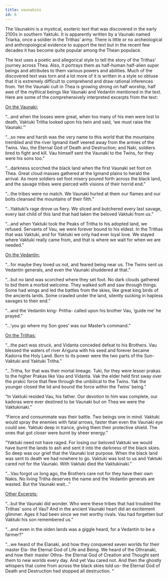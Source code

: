 ```yaml
---
title: vaunakini
id: 6
---
```


The Vaunakini is a mystical, esoteric text that was discovered in the early 2100s in southern Yaktuki.  It is apparently written by a Vaunaki named Triarka, once a soldier in the Trithas’ army.  There is little or no archeological and anthropological evidence to support the text but in the recent few decades it has become quite popular among the Thean populace.  

The text uses a poetic and allegorical style to tell the story of the Trithas’ journey across Thea.  Also, it portrays them as half-human half-alien super beings and attributes to them various powers and abilities.  Much of the discovered text was torn and a lot more of it is written in a style so obtuse that it is extremely difficult to comprehend and draw rational inferences from.  Yet the Vaunaki cult in Thea is growing strong on half worship, half awe of the mythical beings like Vaunaki and Vedantin mentioned in the text.  Here are some of the comprehensively interpreted excerpts from the text:

<span style="text-decoration:underline;">On the Vaunaki:</span>

“...and when the losses were great, when too many of his men were lost to death, Vaktuki Tritha looked upon his twin and said, ‘we must raise the Vaunaki.’”

“...so new and harsh was the very name to this world that the mountains trembled and the river Igmand itself veered away from the armies of the Twins.  Vau, the Eternal God of Death and Destruction; and Naki, soldiers bred to fight and kill.  Vau himself sent the Vaunaki to the Twins, for they were his sons too.”

“...darkness scorched the black land when the first Vaunaki set foot on Thea.  Great cloud masses gathered at the Igmand plains to herald the arrival.  As more soldiers set foot misery poured forth across the black land, and the savage tribes were pierced with visions of their horrid end.”

“...the tribes were no match.  We Vaunaki hurled at them our flames and our bolts cleansed the mountains of their filth.”

“...Yaktuki’s rage drove us fiery.  We sliced and butchered every last savage, every last child of this land that had taken the beloved Vaktuki from us.”

“...and when Yaktuki took the Peaks of Tritha to his adopted land, we refused.  Servants of Vau, we were forever bound to his eldest.  In the Trithas that was Vaktuki, and for Yaktuki we only had ever loyal love.  We stayed where Vaktuki really came from, and that is where we wait for when we are needed.”

<span style="text-decoration:underline;">On the Vedantin:</span>

“...for maybe they loved us not, and feared being near us.  The Twins sent us Vedantin generals, and even the Vaunaki shuddered at that.”

“...but no land was scorched where they set foot.  No dark clouds gathered to bid them a morbid welcome.  They walked soft and saw through things.  Some had wings and led the battles from the skies, like great king birds of the ancients lands.  Some crawled under the land, silently sucking in hapless savages to their end.”

“...and the Vedantin king- Pritha- called upon his brother Vau, ‘guide me’ he prayed.”

“...’you go where my Son goes’ was our Master’s command.”

<span style="text-decoration:underline;">On the Trithas:</span>

“...the pact was struck, and Vidanta conceded defeat to his Brothers.  Vau blessed the waters of river Ariguna with his seed and forever became Kadorra the Holy Land.  Born to its power were the two parts of the Sun- Vaktuki and Yaktuki Tritha.”

“...Tritha, for that was their mortal lineage.  Tuki, for they were lesser prakas to the higher Prakas like Vau and Vidanta.  Vak the elder held first sway over the prakic force that flew through the umbilical to the Twins.  Yak the younger closed the lid and bound the force within the Twins’ being.”

“In Vaktuki resided Vau, his father.  Our devotion to him was complete, our kadoras were ever destined to be Vaunaki but on Thea we were the Vaktukinaki.”

“Fierce and consummate was their battle.  Two beings one in mind.  Vaktuki would spray the enemies with fatal arrows, faster than even the Vaunaki eye could see.  Yaktuki deep in trance, giving them their protective shield.  The ones that got closer were burnt by sheer energy.”

“Yaktuki need not have raged.  For losing our beloved Vaktuki we would have burnt the lands to ash and sent it into the darkness of the black skies.  So deep was our grief that the Vaunaki lost purpose.  When the black land was sent to death we had nowhere to go.  Vaktuki was lost to us and Yaktuki cared not for the Vaunaki.  With Vaktuki died the Vaktukinaki.”

“...Vau forgot us long ago, the Brothers care not for they have their own Nakis.  No living Tritha deserves the name and the Vedantin generals are wasted.  But the Vaunaki wait...”

<span style="text-decoration:underline;">Other Excerpts:</span>

“...but the Vaunaki did wonder.  Who were these tribes that had troubled the Trithas’ sons of Vau?  And in the ancient Vaunaki heart did an excitement glimmer.  Ages it had been since we met worthy rivals.  Vau had forgetten but Vaktuki his son remembered us.”

“...and even in the olden lands was a giggle heard, for a Vedantin to be a farmer?”

“...we heard of the Elanaki, and how they conquered seven worlds for their master Ela- the Eternal God of Life and Being.  We heard of the Othranaki, and how their master Othra- the Eternal God of Creation and Thought sent them to new worlds every day.  And yet Vau cared not.  And then the ghostly whispers that come from across the black skies told us- the Eternal God of Death and Destruction had stopped all destruction. “
